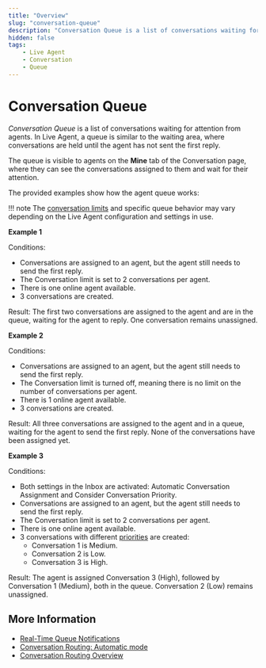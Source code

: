 ```yaml
---
title: "Overview"
slug: "conversation-queue"
description: "Conversation Queue is a list of conversations waiting for attention from human agents. In Live Agent, a queue is similar to the waiting area, where conversations are held until the agent has not sent the first reply."
hidden: false
tags:
    - Live Agent
    - Conversation
    - Queue
---
```


# Conversation Queue

_Conversation Queue_ is a list of conversations waiting for attention from agents. In Live Agent, a queue is similar to the waiting area, where conversations are held until the agent has not sent the first reply.

The queue is visible to agents on the **Mine** tab of the Conversation page, where they can see the conversations assigned to them and wait for their attention.

The provided examples show how the agent queue works:

!!! note
    The [conversation limits](../../settings/account-settings.md#conversation-limit-per-agent) and specific queue behavior may vary depending on the Live Agent configuration and settings in use.

**Example 1**

Conditions:

- Conversations are assigned to an agent, but the agent still needs to send the first reply.
- The Conversation limit is set to 2 conversations per agent.
- There is one online agent available.
- 3 conversations are created.

Result: The first two conversations are assigned to the agent and are in the queue, waiting for the agent to reply. One conversation remains unassigned.

**Example 2**

Conditions:

- Conversations are assigned to an agent, but the agent still needs to send the first reply.
- The Conversation limit is turned off, meaning there is no limit on the number of conversations per agent.
- There is 1 online agent available.
- 3 conversations are created.

Result: All three conversations are assigned to the agent and in a queue, waiting for the agent to send the first reply. None of the conversations have been assigned yet.

**Example 3**

Conditions:

- Both settings in the Inbox are activated: Automatic Conversation Assignment and Consider Conversation Priority.
- Conversations are assigned to an agent, but the agent still needs to send the first reply.
- The Conversation limit is set to 2 conversations per agent.
- There is one online agent available.
- 3 conversations with different [priorities](../conversation-routing/automatic-mode.md#additional-automatic-assignment-parameters) are created:
    - Conversation 1 is Medium.
    - Conversation 2 is Low.
    - Conversation 3 is High.

Result: The agent is assigned Conversation 3 (High), followed by Conversation 1 (Medium), both in the queue. Conversation 2 (Low) remains unassigned.


## More Information

- [Real-Time Queue Notifications](real-time-queue-notifications.md)
- [Conversation Routing: Automatic mode](../conversation-routing/automatic-mode.md)
- [Conversation Routing Overview](../conversation-routing/overview.md)